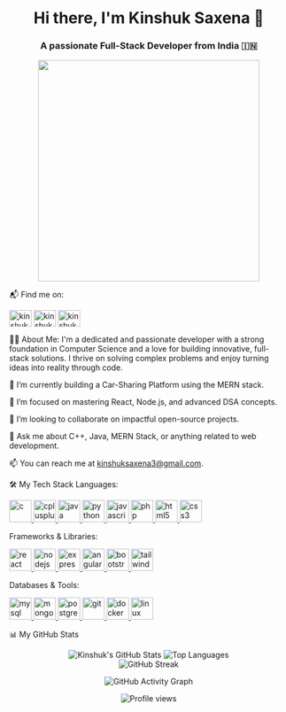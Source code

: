 <!--
Hello Kinshuk!

Here is your new and improved README. I've used standard Markdown and reliable sources for all the images and stats to ensure everything displays correctly on your GitHub profile.

Just copy this entire block of code and paste it into your kinshukkush/kinshukkush/README.md file.
-->

<div align="center">

<h1>Hi there, I'm Kinshuk Saxena 👋</h1>
<h3>A passionate Full-Stack Developer from India 🇮🇳</h3>
<img src="https://www.google.com/search?q=https://media.giphy.com/media/v1.Y2lkPTc5MGI3NjExdGk1b2I2b291d2c0bDE2eXc0Z3Nuc2lmcjQ2cHh1eWtrbW51bWc0eCZlcD12MV9pbnRlcm5hbF9naWZfYnlfaWQmY3Q9Zw/IpeY2S2pX0A24/giphy.gif" width="400px"/>

</div>

📬 Find me on:
<p align="left">
<a href="https://www.google.com/search?q=https://linkedin.com/in/kinshuk-saxena-" target="blank"><img align="center" src="https://www.google.com/search?q=https://raw.githubusercontent.com/rahuldkjain/github-profile-readme-generator/master/src/images/icons/Social/linked-in-alt.svg" alt="kinshuk-saxena" height="30" width="40" /></a>
<a href="https://www.google.com/search?q=https://instagram.com/kinshuk..saxena" target="blank"><img align="center" src="https://www.google.com/search?q=https://raw.githubusercontent.com/rahuldkjain/github-profile-readme-generator/master/src/images/icons/Social/instagram.svg" alt="kinshuk..saxena" height="30" width="40" /></a>
<a href="mailto:kinshuksaxena3@gmail.com" target="blank"><img align="center" src="https://www.google.com/search?q=https://raw.githubusercontent.com/rahuldkjain/github-profile-readme-generator/master/src/images/icons/Social/gmail.svg" alt="kinshuksaxena3@gmail.com" height="30" width="40" /></a>
</p>

👨‍💻 About Me:
I'm a dedicated and passionate developer with a strong foundation in Computer Science and a love for building innovative, full-stack solutions. I thrive on solving complex problems and enjoy turning ideas into reality through code.

🔭 I’m currently building a Car-Sharing Platform using the MERN stack.

🌱 I’m focused on mastering React, Node.js, and advanced DSA concepts.

👯 I’m looking to collaborate on impactful open-source projects.

💬 Ask me about C++, Java, MERN Stack, or anything related to web development.

📫 You can reach me at kinshuksaxena3@gmail.com.

🛠️ My Tech Stack
Languages:
<p align="left">
<a href="https://www.cprogramming.com/" target="_blank" rel="noreferrer"> <img src="https://www.google.com/search?q=https://raw.githubusercontent.com/devicons/devicon/master/icons/c/c-original.svg" alt="c" width="40" height="40"/> </a>
<a href="https://www.cplusplus.com/" target="_blank" rel="noreferrer"> <img src="https://www.google.com/search?q=https://raw.githubusercontent.com/devicons/devicon/master/icons/cplusplus/cplusplus-original.svg" alt="cplusplus" width="40" height="40"/> </a>
<a href="https://www.java.com" target="_blank" rel="noreferrer"> <img src="https://www.google.com/search?q=https://raw.githubusercontent.com/devicons/devicon/master/icons/java/java-original.svg" alt="java" width="40" height="40"/> </a>
<a href="https://www.python.org" target="_blank" rel="noreferrer"> <img src="https://www.google.com/search?q=https://raw.githubusercontent.com/devicons/devicon/master/icons/python/python-original.svg" alt="python" width="40" height="40"/> </a>
<a href="https://developer.mozilla.org/en-US/docs/Web/JavaScript" target="_blank" rel="noreferrer"> <img src="https://www.google.com/search?q=https://raw.githubusercontent.com/devicons/devicon/master/icons/javascript/javascript-original.svg" alt="javascript" width="40" height="40"/> </a>
<a href="https://www.php.net" target="_blank" rel="noreferrer"> <img src="https://www.google.com/search?q=https://raw.githubusercontent.com/devicons/devicon/master/icons/php/php-original.svg" alt="php" width="40" height="40"/> </a>
<a href="https://www.w3.org/html/" target="_blank" rel="noreferrer"> <img src="https://www.google.com/search?q=https://raw.githubusercontent.com/devicons/devicon/master/icons/html5/html5-original-wordmark.svg" alt="html5" width="40" height="40"/> </a>
<a href="https://www.w3schools.com/css/" target="_blank" rel="noreferrer"> <img src="https://www.google.com/search?q=https://raw.githubusercontent.com/devicons/devicon/master/icons/css3/css3-original-wordmark.svg" alt="css3" width="40" height="40"/> </a>
</p>

Frameworks & Libraries:
<p align="left">
<a href="https://reactjs.org/" target="_blank" rel="noreferrer"> <img src="https://www.google.com/search?q=https://raw.githubusercontent.com/devicons/devicon/master/icons/react/react-original-wordmark.svg" alt="react" width="40" height="40"/> </a>
<a href="https://nodejs.org" target="_blank" rel="noreferrer"> <img src="https://www.google.com/search?q=https://raw.githubusercontent.com/devicons/devicon/master/icons/nodejs/nodejs-original-wordmark.svg" alt="nodejs" width="40" height="40"/> </a>
<a href="https://expressjs.com" target="_blank" rel="noreferrer"> <img src="https://www.google.com/search?q=https://raw.githubusercontent.com/devicons/devicon/master/icons/express/express-original-wordmark.svg" alt="express" width="40" height="40"/> </a>
<a href="https://angular.io" target="_blank" rel="noreferrer"> <img src="https://www.google.com/search?q=https://angular.io/assets/images/logos/angular/angular.svg" alt="angular" width="40" height="40"/> </a>
<a href="https://getbootstrap.com" target="_blank" rel="noreferrer"> <img src="https://www.google.com/search?q=https://raw.githubusercontent.com/devicons/devicon/master/icons/bootstrap/bootstrap-plain-wordmark.svg" alt="bootstrap" width="40" height="40"/> </a>
<a href="https://tailwindcss.com/" target="_blank" rel="noreferrer"> <img src="https://www.google.com/search?q=https://www.vectorlogo.zone/logos/tailwindcss/tailwindcss-icon.svg" alt="tailwind" width="40" height="40"/> </a>
</p>

Databases & Tools:
<p align="left">
<a href="https://www.mysql.com/" target="_blank" rel="noreferrer"> <img src="https://www.google.com/search?q=https://raw.githubusercontent.com/devicons/devicon/master/icons/mysql/mysql-original-wordmark.svg" alt="mysql" width="40" height="40"/> </a>
<a href="https://www.mongodb.com/" target="_blank" rel="noreferrer"> <img src="https://www.google.com/search?q=https://raw.githubusercontent.com/devicons/devicon/master/icons/mongodb/mongodb-original-wordmark.svg" alt="mongodb" width="40" height="40"/> </a>
<a href="https://www.postgresql.org" target="_blank" rel="noreferrer"> <img src="https://www.google.com/search?q=https://raw.githubusercontent.com/devicons/devicon/master/icons/postgresql/postgresql-original-wordmark.svg" alt="postgresql" width="40" height="40"/> </a>
<a href="https://git-scm.com/" target="_blank" rel="noreferrer"> <img src="https://www.google.com/search?q=https://www.vectorlogo.zone/logos/git-scm/git-scm-icon.svg" alt="git" width="40" height="40"/> </a>
<a href="https://www.docker.com/" target="_blank" rel="noreferrer"> <img src="https://www.google.com/search?q=https://raw.githubusercontent.com/devicons/devicon/master/icons/docker/docker-original-wordmark.svg" alt="docker" width="40" height="40"/> </a>
<a href="https://www.linux.org/" target="_blank" rel="noreferrer"> <img src="https://www.google.com/search?q=https://raw.githubusercontent.com/devicons/devicon/master/icons/linux/linux-original.svg" alt="linux" width="40" height="40"/> </a>
</p>

📊 My GitHub Stats
<p align="center">
<img src="https://www.google.com/search?q=https://github-readme-stats.vercel.app/api%3Fusername%3Dkinshukkush%26show_icons%3Dtrue%26theme%3Ddracula%26hide_border%3Dtrue%26include_all_commits%3Dtrue%26count_private%3Dtrue" alt="Kinshuk's GitHub Stats" />
<img src="https://www.google.com/search?q=https://github-readme-stats.vercel.app/api/top-langs/%3Fusername%3Dkinshukkush%26layout%3Dcompact%26theme%3Ddracula%26hide_border%3Dtrue" alt="Top Languages" />
<br/>
<img src="https://www.google.com/search?q=https://github-readme-streak-stats.herokuapp.com/%3Fuser%3Dkinshukkush%26theme%3Ddracula%26hide_border%3Dtrue" alt="GitHub Streak" />
</p>

<p align="center">
<img src="https://www.google.com/search?q=https://github-readme-activity-graph.vercel.app/graph%3Fusername%3Dkinshukkush%26theme%3Ddracula" alt="GitHub Activity Graph"/>
</p>

<p align="center">
<img src="https://www.google.com/search?q=https://komarev.com/ghpvc/%3Fusername%3Dkinshukkush%26label%3DProfile%2520Views%26color%3Dblueviolet%26style%3Dflat-square" alt="Profile views" />
</p>
